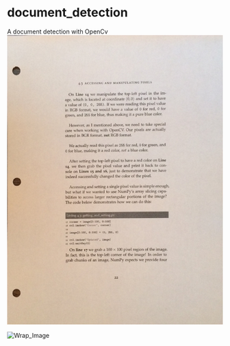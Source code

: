 # document_detection
A document detection with OpenCv
![Document Detection](https://raw.githubusercontent.com/Amir22010/document_detection/master/test.jpg)

![Wrap_Image]()
